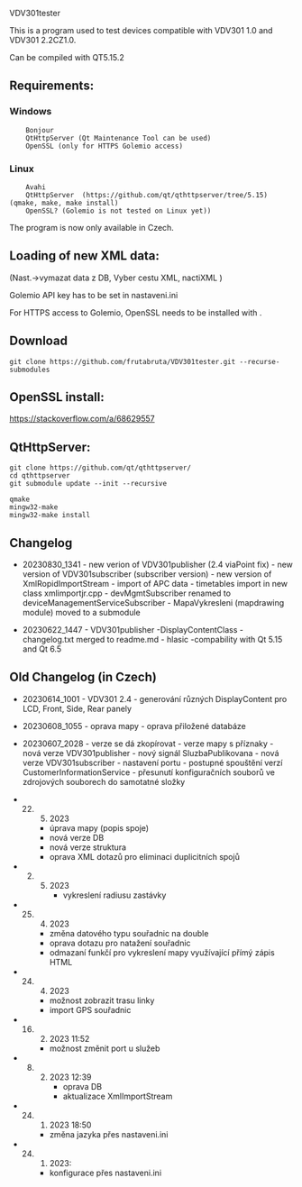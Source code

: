  VDV301tester

This is a program used to test devices compatible with VDV301 1.0 and VDV301 2.2CZ1.0.

Can be compiled with QT5.15.2
## Requirements:
### Windows
        Bonjour
        QtHttpServer (Qt Maintenance Tool can be used)
        OpenSSL (only for HTTPS Golemio access)
### Linux
        Avahi
        QtHttpServer  (https://github.com/qt/qthttpserver/tree/5.15) (qmake, make, make install)
        OpenSSL? (Golemio is not tested on Linux yet))

The program is now only available in Czech.

## Loading of new XML data:
 (Nast.->vymazat data z DB, Vyber cestu XML, nactiXML  )

 Golemio API key has to be set in nastaveni.ini

For HTTPS access to Golemio, OpenSSL needs to be installed with .

## Download
`git clone https://github.com/frutabruta/VDV301tester.git --recurse-submodules`

## OpenSSL install:
https://stackoverflow.com/a/68629557

## QtHttpServer:
```
git clone https://github.com/qt/qthttpserver/
cd qthttpserver
git submodule update --init --recursive
```

```
qmake
mingw32-make
mingw32-make install
```

## Changelog
- 20230830_1341
        - new verion of VDV301publisher (2.4 viaPoint fix)
        - new version of VDV301subscriber (subscriber version)
        - new version of XmlRopidImportStream
                - import of APC data
                - timetables import in new class xmlimportjr.cpp
        - devMgmtSubscriber renamed to deviceManagementServiceSubscriber
        - MapaVykresleni (mapdrawing module) moved to a submodule




- 20230622_1447
        - VDV301publisher
                -DisplayContentClass
        - changelog.txt merged to readme.md
        - hlasic
                -compability with Qt 5.15 and Qt 6.5        

## Old Changelog (in Czech)

- 20230614_1001
        - VDV301 2.4
                - generování různých DisplayContent pro LCD, Front, Side, Rear panely
- 20230608_1055
        - oprava mapy
        - oprava přiložené databáze 
- 20230607_2028
        - verze se dá zkopírovat
        - verze mapy s příznaky
        - nová verze VDV301publisher
               - nový signál SluzbaPublikovana
        - nová verze VDV301subscriber
                - nastavení portu
        - postupné spouštění verzí CustomerInformationService
        - přesunutí konfiguračních souborů ve zdrojových souborech do samotatné složky


- 22. 5. 2023
        - úprava mapy (popis spoje)
        - nová verze DB
        - nová verze struktura
        - oprava XML dotazů  pro eliminaci duplicitních spojů

- 2. 5. 2023
        - vykreslení radiusu zastávky

- 25. 4. 2023
        - změna datového typu souřadnic na double
        - oprava dotazu pro natažení souřadnic
        - odmazaní funkčí pro vykreslení mapy využívající přímý zápis HTML

- 24. 4. 2023
        - možnost zobrazit trasu linky
        - import GPS souřadnic

- 16. 2. 2023 11:52
        - možnost změnit port u služeb

- 8. 2. 2023 12:39
        - oprava DB
        - aktualizace XmlImportStream

- 24. 1. 2023 18:50

        - změna jazyka přes nastaveni.ini

- 24. 1. 2023:
        - konfigurace přes nastaveni.ini